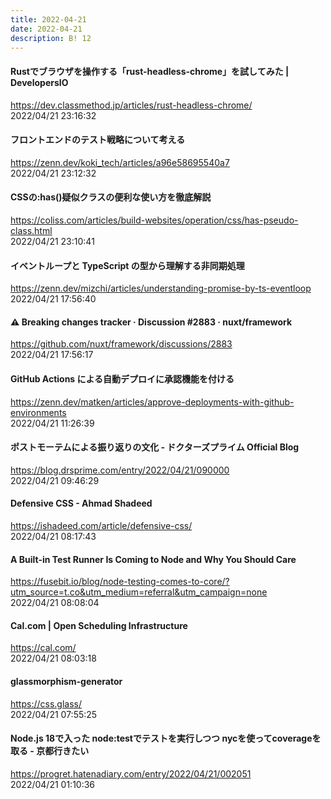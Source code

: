 ```yaml
---
title: 2022-04-21
date: 2022-04-21
description: B! 12
---
```


#### Rustでブラウザを操作する「rust-headless-chrome」を試してみた | DevelopersIO
https://dev.classmethod.jp/articles/rust-headless-chrome/<br>
2022/04/21 23:16:32<br>


#### フロントエンドのテスト戦略について考える
https://zenn.dev/koki_tech/articles/a96e58695540a7<br>
2022/04/21 23:12:32<br>


#### CSSの:has()疑似クラスの便利な使い方を徹底解説
https://coliss.com/articles/build-websites/operation/css/has-pseudo-class.html<br>
2022/04/21 23:10:41<br>


#### イベントループと TypeScript の型から理解する非同期処理
https://zenn.dev/mizchi/articles/understanding-promise-by-ts-eventloop<br>
2022/04/21 17:56:40<br>


#### ⚠️ Breaking changes tracker · Discussion #2883 · nuxt/framework
https://github.com/nuxt/framework/discussions/2883<br>
2022/04/21 17:56:17<br>


#### GitHub Actions による自動デプロイに承認機能を付ける
https://zenn.dev/matken/articles/approve-deployments-with-github-environments<br>
2022/04/21 11:26:39<br>


#### ポストモーテムによる振り返りの文化 - ドクターズプライム Official Blog
https://blog.drsprime.com/entry/2022/04/21/090000<br>
2022/04/21 09:46:29<br>


#### Defensive CSS - Ahmad Shadeed
https://ishadeed.com/article/defensive-css/<br>
2022/04/21 08:17:43<br>


#### A Built-in Test Runner Is Coming to Node and Why You Should Care
https://fusebit.io/blog/node-testing-comes-to-core/?utm_source=t.co&utm_medium=referral&utm_campaign=none<br>
2022/04/21 08:08:04<br>


#### Cal.com | Open Scheduling Infrastructure
https://cal.com/<br>
2022/04/21 08:03:18<br>


#### glassmorphism-generator
https://css.glass/<br>
2022/04/21 07:55:25<br>


#### Node.js 18で入った node:testでテストを実行しつつ nycを使ってcoverageを取る - 京都行きたい
https://progret.hatenadiary.com/entry/2022/04/21/002051<br>
2022/04/21 01:10:36<br>


